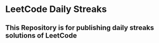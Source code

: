 # LeetCode Daily Streaks 

## This Repository is for publishing daily streaks solutions of LeetCode

